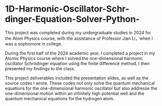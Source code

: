# 1D-Harmonic-Oscillator-Schr-dinger-Equation-Solver-Python-
This project was completed during my undergraduate studies in 2024 for the Atom Physics course, with the assistance of Professor Jian Li，when I was a sophomore in college.

During the first half of the 2024 academic year, I completed a project in my Atomic Physics course where I solved the one-dimensional harmonic oscillator Schrödinger equation using the finite difference method. I then presented my findings to the class. 

This project deliverables included the presentation slides, as well as the source codes I wrote. These codes not only solve the quantum mechanical equations for the one-dimensional harmonic oscillator but also addresse the one-dimensional motion within an infinitely high potential well and the quantum mechanical equations for the hydrogen atom.
